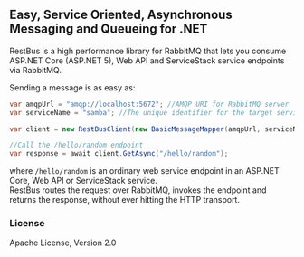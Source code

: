## Easy, Service Oriented, Asynchronous Messaging and Queueing for .NET ##

RestBus is a high performance library for RabbitMQ that lets you consume ASP.NET Core (ASP.NET 5), Web API and ServiceStack service endpoints via RabbitMQ.

Sending a message is as easy as:

```csharp
var amqpUrl = "amqp://localhost:5672"; //AMQP URI for RabbitMQ server
var serviceName = "samba"; //The unique identifier for the target service

var client = new RestBusClient(new BasicMessageMapper(amqpUrl, serviceName));

//Call the /hello/random endpoint
var response = await client.GetAsync("/hello/random");
```

where `/hello/random` is an ordinary web service endpoint in an ASP.NET Core, Web API or ServiceStack service.  
RestBus routes the request over RabbitMQ, invokes the endpoint and returns the response, without ever hitting the HTTP transport.

### License

Apache License, Version 2.0
